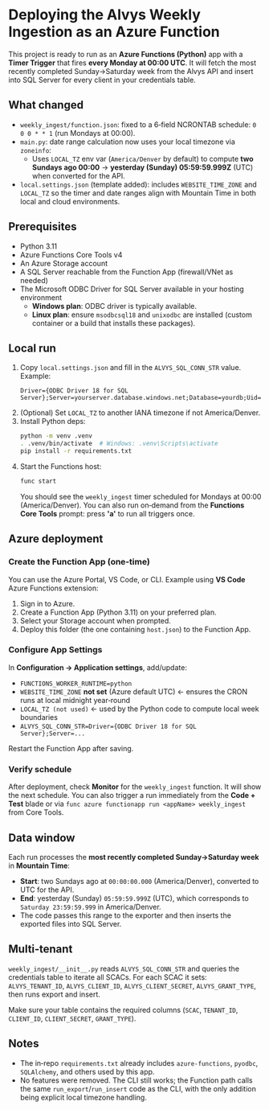 # Deploying the Alvys Weekly Ingestion as an Azure Function

This project is ready to run as an **Azure Functions (Python)** app with a **Timer Trigger** that fires **every Monday at 00:00 UTC**. It will fetch the most recently completed Sunday->Saturday week from the Alvys API and insert into SQL Server for every client in your credentials table.

## What changed

- `weekly_ingest/function.json`: fixed to a 6‑field NCRONTAB schedule: `0 0 0 * * 1` (run Mondays at 00:00).
- `main.py`: date range calculation now uses your local timezone via `zoneinfo`:
  - Uses `LOCAL_TZ` env var (`America/Denver` by default) to compute **two Sundays ago 00:00** -> **yesterday (Sunday) 05:59:59.999Z** (UTC) when converted for the API.
- `local.settings.json` (template added): includes `WEBSITE_TIME_ZONE` and `LOCAL_TZ` so the timer and date ranges align with Mountain Time in both local and cloud environments.

## Prerequisites

- Python 3.11
- Azure Functions Core Tools v4
- An Azure Storage account
- A SQL Server reachable from the Function App (firewall/VNet as needed)
- The Microsoft ODBC Driver for SQL Server available in your hosting environment
  - **Windows plan**: ODBC driver is typically available.
  - **Linux plan**: ensure `msodbcsql18` and `unixodbc` are installed (custom container or a build that installs these packages).

## Local run

1. Copy `local.settings.json` and fill in the `ALVYS_SQL_CONN_STR` value. Example:
   ```text
   Driver={ODBC Driver 18 for SQL Server};Server=yourserver.database.windows.net;Database=yourdb;Uid=youruser;Pwd=yourpassword;Encrypt=yes;TrustServerCertificate=yes;
   ```
2. (Optional) Set `LOCAL_TZ` to another IANA timezone if not America/Denver.
3. Install Python deps:
   ```bash
   python -m venv .venv
   . .venv/bin/activate  # Windows: .venv\Scripts\activate
   pip install -r requirements.txt
   ```
4. Start the Functions host:
   ```bash
   func start
   ```
   You should see the `weekly_ingest` timer scheduled for Mondays at 00:00 (America/Denver). You can also run on‑demand from the **Functions Core Tools** prompt: press **'a'** to run all triggers once.

## Azure deployment

### Create the Function App (one‑time)

You can use the Azure Portal, VS Code, or CLI. Example using **VS Code** Azure Functions extension:
1. Sign in to Azure.
2. Create a Function App (Python 3.11) on your preferred plan.
3. Select your Storage account when prompted.
4. Deploy this folder (the one containing `host.json`) to the Function App.

### Configure App Settings

In **Configuration -> Application settings**, add/update:

- `FUNCTIONS_WORKER_RUNTIME=python`
- `WEBSITE_TIME_ZONE` **not set** (Azure default UTC)   ← ensures the CRON runs at local midnight year‑round
- `LOCAL_TZ (not used)`            ← used by the Python code to compute local week boundaries
- `ALVYS_SQL_CONN_STR=Driver={ODBC Driver 18 for SQL Server};Server=...`

Restart the Function App after saving.

### Verify schedule

After deployment, check **Monitor** for the `weekly_ingest` function. It will show the next schedule. You can also trigger a run immediately from the **Code + Test** blade or via `func azure functionapp run <appName> weekly_ingest` from Core Tools.

## Data window

Each run processes the **most recently completed Sunday->Saturday week** in **Mountain Time**:
- **Start**: two Sundays ago at `00:00:00.000` (America/Denver), converted to UTC for the API.
- **End**: yesterday (Sunday) `05:59:59.999Z` (UTC), which corresponds to `Saturday 23:59:59.999` in America/Denver.
- The code passes this range to the exporter and then inserts the exported files into SQL Server.

## Multi‑tenant

`weekly_ingest/__init__.py` reads `ALVYS_SQL_CONN_STR` and queries the credentials table to iterate all SCACs. For each SCAC it sets:
`ALVYS_TENANT_ID`, `ALVYS_CLIENT_ID`, `ALVYS_CLIENT_SECRET`, `ALVYS_GRANT_TYPE`, then runs export and insert.

Make sure your table contains the required columns (`SCAC`, `TENANT_ID`, `CLIENT_ID`, `CLIENT_SECRET`, `GRANT_TYPE`).

## Notes

- The in‑repo `requirements.txt` already includes `azure-functions`, `pyodbc`, `SQLAlchemy`, and others used by this app.
- No features were removed. The CLI still works; the Function path calls the same `run_export`/`run_insert` code as the CLI, with the only addition being explicit local timezone handling.
